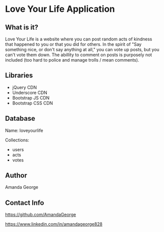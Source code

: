 # Love Your Life Application

What is it?
-----------
Love Your Life is a website where you can post random acts of kindness that happened to you or that you did for others.  In the spirit of "Say something nice, or don't say anything at all," you can vote up posts, but you can't vote them down.  The abillity to comment on posts is purposely not included (too hard to police and manage trolls / mean comments).

Libraries
---------
- jQuery CDN
- Underscore CDN
- Bootstrap JS CDN
- Bootstrap CSS CDN

Database
--------
Name:
loveyourlife

Collections:
- users
- acts
- votes

Author
------
Amanda George

Contact Info
------------
https://github.com/AmandaGeorge

https://www.linkedin.com/in/amandageorge828